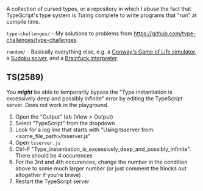 A collection of cursed types, or a repository in which I abuse the fact that TypeScript's type system is Turing complete to write programs that "run" at compile time.

`type-challenges/` - My solutions to problems from https://github.com/type-challenges/type-challenges.

`random/` - Basically everything else, e.g. a [Conway's Game of Life simulator](random/game-of-life.ts), a [Sudoku solver](random/sudoku.ts), and a [Brainfuck interpreter](random/brainfuck.ts).


## TS(2589)
You _**might**_ be able to temporarily bypass the "Type instantiation is excessively deep and possibly infinite" error by editing the TypeScript server. Does not work in the playground.
1. Open the "Output" tab (View > Output)
2. Select "TypeScript" from the dropdown
3. Look for a log line that starts with "Using tsserver from: <some_file_path>/tsserver.js"
4. Open `tsserver.js`
5. Ctrl-F "Type_instantiation_is_excessively_deep_and_possibly_infinite". There should be 4 occurences
6. For the 3rd and 4th occurences, change the number in the condition above to some much larger number (or just comment the blocks out altogether if you're brave)
7. Restart the TypeScript server
